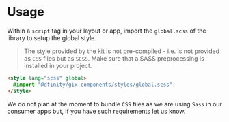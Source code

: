 # Usage

Within a `script` tag in your layout or app, import the `global.scss` of the library to setup the global style.

> The style provided by the kit is not pre-compiled - i.e. is not provided as `CSS` files but as `SCSS`. Make sure that a SASS preprocessing is installed in your project.

```html
<style lang="scss" global>
  @import "@dfinity/gix-components/styles/global.scss";
</style>
```

We do not plan at the moment to bundle `CSS` files as we are using `Sass` in our consumer apps but, if you have such requirements let us know.
